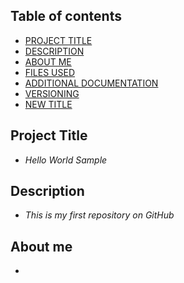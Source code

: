 

## Table of contents

- [PROJECT TITLE](#Project-Title)
- [DESCRIPTION](#Description)
- [ABOUT ME](#About-me)
- [FILES USED](Files-used)
- [ADDITIONAL DOCUMENTATION](additional-documentation)
- [VERSIONING](versioning)
- [NEW TITLE](New-title)

## Project Title

- *Hello World Sample*

## Description

- *This is my first repository on GitHub*

## About me
- 
